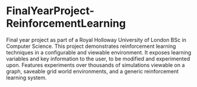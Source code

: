 # FinalYearProject-ReinforcementLearning
Final year project as part of a Royal Holloway University of London BSc in Computer Science.
This project demonstrates reinforcement learning techniques in a configurable and viewable environment. It exposes learning variables and key information to the user, to be modified and experimented upon.
Features experiments over thousands of simulations viewable on a graph, saveable grid world environments, and a generic reinforcement learning system.
